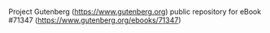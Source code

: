 Project Gutenberg (https://www.gutenberg.org) public repository
for eBook #71347 (https://www.gutenberg.org/ebooks/71347)
